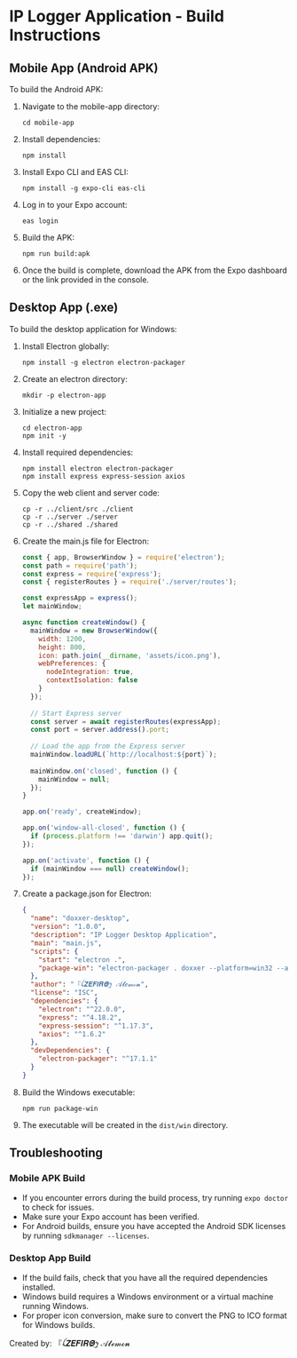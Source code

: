 # IP Logger Application - Build Instructions

## Mobile App (Android APK)

To build the Android APK:

1. Navigate to the mobile-app directory:
   ```
   cd mobile-app
   ```

2. Install dependencies:
   ```
   npm install
   ```

3. Install Expo CLI and EAS CLI:
   ```
   npm install -g expo-cli eas-cli
   ```

4. Log in to your Expo account:
   ```
   eas login
   ```

5. Build the APK:
   ```
   npm run build:apk
   ```

6. Once the build is complete, download the APK from the Expo dashboard or the link provided in the console.

## Desktop App (.exe)

To build the desktop application for Windows:

1. Install Electron globally:
   ```
   npm install -g electron electron-packager
   ```

2. Create an electron directory:
   ```
   mkdir -p electron-app
   ```

3. Initialize a new project:
   ```
   cd electron-app
   npm init -y
   ```

4. Install required dependencies:
   ```
   npm install electron electron-packager
   npm install express express-session axios
   ```

5. Copy the web client and server code:
   ```
   cp -r ../client/src ./client
   cp -r ../server ./server
   cp -r ../shared ./shared
   ```

6. Create the main.js file for Electron:
   ```javascript
   const { app, BrowserWindow } = require('electron');
   const path = require('path');
   const express = require('express');
   const { registerRoutes } = require('./server/routes');
   
   const expressApp = express();
   let mainWindow;
   
   async function createWindow() {
     mainWindow = new BrowserWindow({
       width: 1200,
       height: 800,
       icon: path.join(__dirname, 'assets/icon.png'),
       webPreferences: {
         nodeIntegration: true,
         contextIsolation: false
       }
     });
     
     // Start Express server
     const server = await registerRoutes(expressApp);
     const port = server.address().port;
     
     // Load the app from the Express server
     mainWindow.loadURL(`http://localhost:${port}`);
     
     mainWindow.on('closed', function () {
       mainWindow = null;
     });
   }
   
   app.on('ready', createWindow);
   
   app.on('window-all-closed', function () {
     if (process.platform !== 'darwin') app.quit();
   });
   
   app.on('activate', function () {
     if (mainWindow === null) createWindow();
   });
   ```

7. Create a package.json for Electron:
   ```json
   {
     "name": "doxxer-desktop",
     "version": "1.0.0",
     "description": "IP Logger Desktop Application",
     "main": "main.js",
     "scripts": {
       "start": "electron .",
       "package-win": "electron-packager . doxxer --platform=win32 --arch=x64 --out=dist/win --icon=assets/icon.ico --overwrite"
     },
     "author": "『ꪶ𝒁𝑬𝑭𝑰𝑹𝜣̸͢ꫂ 𝒜𝓵ℯ𝓂ℴ𝓷",
     "license": "ISC",
     "dependencies": {
       "electron": "^22.0.0",
       "express": "^4.18.2",
       "express-session": "^1.17.3",
       "axios": "^1.6.2"
     },
     "devDependencies": {
       "electron-packager": "^17.1.1"
     }
   }
   ```

8. Build the Windows executable:
   ```
   npm run package-win
   ```

9. The executable will be created in the `dist/win` directory.

## Troubleshooting

### Mobile APK Build
- If you encounter errors during the build process, try running `expo doctor` to check for issues.
- Make sure your Expo account has been verified.
- For Android builds, ensure you have accepted the Android SDK licenses by running `sdkmanager --licenses`.

### Desktop App Build
- If the build fails, check that you have all the required dependencies installed.
- Windows build requires a Windows environment or a virtual machine running Windows.
- For proper icon conversion, make sure to convert the PNG to ICO format for Windows builds.

Created by: 『ꪶ𝒁𝑬𝑭𝑰𝑹𝜣̸͢ꫂ 𝒜𝓵ℯ𝓂ℴ𝓷